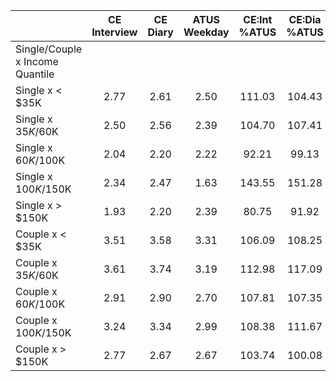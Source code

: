 
|                      | CE<br>Interview |  CE<br>Diary | ATUS<br>Weekday | CE:Int<br>%ATUS | CE:Dia<br>%ATUS |
| -------------------- | :----------: | :----------: | :----------: | :----------: | :----------: |
| Single/Couple x Income Quantile |              |              |              |              |              |
| Single x     < $35K  |         2.77 |         2.61 |         2.50 |       111.03 |       104.43 |
| Single x  $35K/$60K  |         2.50 |         2.56 |         2.39 |       104.70 |       107.41 |
| Single x  $60K/$100K |         2.04 |         2.20 |         2.22 |        92.21 |        99.13 |
| Single x $100K/$150K |         2.34 |         2.47 |         1.63 |       143.55 |       151.28 |
| Single x     > $150K |         1.93 |         2.20 |         2.39 |        80.75 |        91.92 |
| Couple x     < $35K  |         3.51 |         3.58 |         3.31 |       106.09 |       108.25 |
| Couple x  $35K/$60K  |         3.61 |         3.74 |         3.19 |       112.98 |       117.09 |
| Couple x  $60K/$100K |         2.91 |         2.90 |         2.70 |       107.81 |       107.35 |
| Couple x $100K/$150K |         3.24 |         3.34 |         2.99 |       108.38 |       111.67 |
| Couple x     > $150K |         2.77 |         2.67 |         2.67 |       103.74 |       100.08 |

